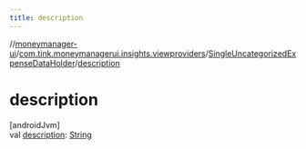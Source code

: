 ```yaml
---
title: description
---
```

//[moneymanager-ui](../../../index.html)/[com.tink.moneymanagerui.insights.viewproviders](../index.html)/[SingleUncategorizedExpenseDataHolder](index.html)/[description](description.html)



# description



[androidJvm]\
val [description](description.html): [String](https://kotlinlang.org/api/latest/jvm/stdlib/kotlin/-string/index.html)




